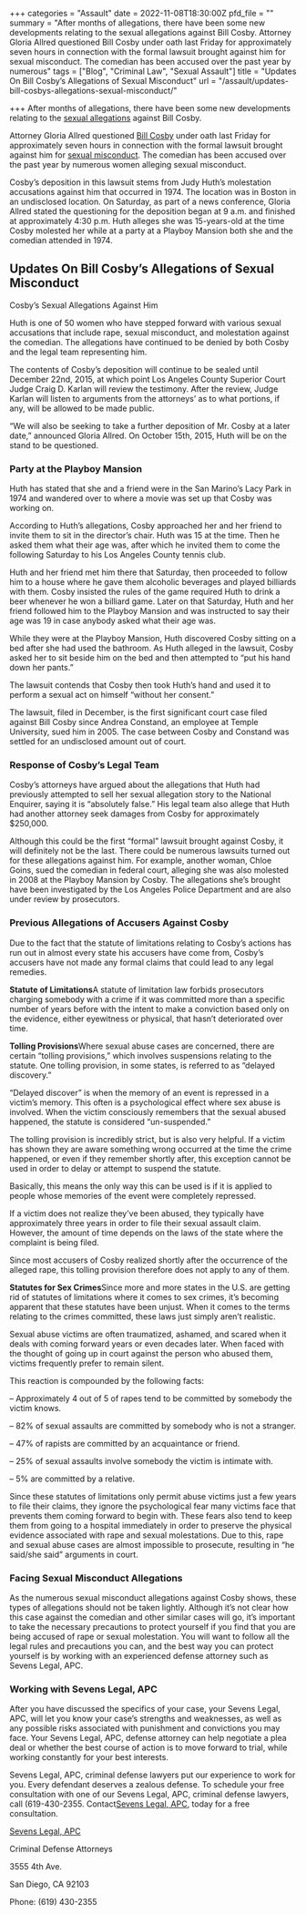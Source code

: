 +++
categories = "Assault"
date = 2022-11-08T18:30:00Z
pfd_file = ""
summary = "After months of allegations, there have been some new developments relating to the sexual allegations against Bill Cosby. Attorney Gloria Allred questioned Bill Cosby under oath last Friday for approximately seven hours in connection with the formal lawsuit brought against him for sexual misconduct. The comedian has been accused over the past year by numerous"
tags = ["Blog", "Criminal Law", "Sexual Assault"]
title = "Updates On Bill Cosby’s Allegations of Sexual Misconduct"
url = "/assault/updates-bill-cosbys-allegations-sexual-misconduct/"

+++
After months of allegations, there have been some new developments relating to the [sexual allegations](https://www.sevenslegal.com/) against Bill Cosby.

Attorney Gloria Allred questioned [Bill Cosby](https://www.sevenslegal.com/) under oath last Friday for approximately seven hours in connection with the formal lawsuit brought against him for [sexual misconduct](https://www.sevenslegal.com/). The comedian has been accused over the past year by numerous women alleging sexual misconduct.

Cosby’s deposition in this lawsuit stems from Judy Huth’s molestation accusations against him that occurred in 1974. The location was in Boston in an undisclosed location. On Saturday, as part of a news conference, Gloria Allred stated the questioning for the deposition began at 9 a.m. and finished at approximately 4:30 p.m. Huth alleges she was 15-years-old at the time Cosby molested her while at a party at a Playboy Mansion both she and the comedian attended in 1974.

## Updates On Bill Cosby’s Allegations of Sexual Misconduct

Cosby’s Sexual Allegations Against Him

Huth is one of 50 women who have stepped forward with various sexual accusations that include rape, sexual misconduct, and molestation against the comedian. The allegations have continued to be denied by both Cosby and the legal team representing him.

The contents of Cosby’s deposition will continue to be sealed until December 22nd, 2015, at which point Los Angeles County Superior Court Judge Craig D. Karlan will review the testimony. After the review, Judge Karlan will listen to arguments from the attorneys’ as to what portions, if any, will be allowed to be made public.

“We will also be seeking to take a further deposition of Mr. Cosby at a later date,” announced Gloria Allred. On October 15th, 2015, Huth will be on the stand to be questioned.

### Party at the Playboy Mansion

Huth has stated that she and a friend were in the San Marino’s Lacy Park in 1974 and wandered over to where a movie was set up that Cosby was working on.

According to Huth’s allegations, Cosby approached her and her friend to invite them to sit in the director’s chair. Huth was 15 at the time. Then he asked them what their age was, after which he invited them to come the following Saturday to his Los Angeles County tennis club.

Huth and her friend met him there that Saturday, then proceeded to follow him to a house where he gave them alcoholic beverages and played billiards with them. Cosby insisted the rules of the game required Huth to drink a beer whenever he won a billiard game. Later on that Saturday, Huth and her friend followed him to the Playboy Mansion and was instructed to say their age was 19 in case anybody asked what their age was.

While they were at the Playboy Mansion, Huth discovered Cosby sitting on a bed after she had used the bathroom. As Huth alleged in the lawsuit, Cosby asked her to sit beside him on the bed and then attempted to “put his hand down her pants.”

The lawsuit contends that Cosby then took Huth’s hand and used it to perform a sexual act on himself “without her consent.”

The lawsuit, filed in December, is the first significant court case filed against Bill Cosby since Andrea Constand, an employee at Temple University, sued him in 2005. The case between Cosby and Constand was settled for an undisclosed amount out of court.

### Response of Cosby’s Legal Team

Cosby’s attorneys have argued about the allegations that Huth had previously attempted to sell her sexual allegation story to the National Enquirer, saying it is “absolutely false.” His legal team also allege that Huth had another attorney seek damages from Cosby for approximately $250,000.

Although this could be the first “formal” lawsuit brought against Cosby, it will definitely not be the last. There could be numerous lawsuits turned out for these allegations against him. For example, another woman, Chloe Goins, sued the comedian in federal court, alleging she was also molested in 2008 at the Playboy Mansion by Cosby. The allegations she’s brought have been investigated by the Los Angeles Police Department and are also under review by prosecutors.

### Previous Allegations of Accusers Against Cosby

Due to the fact that the statute of limitations relating to Cosby’s actions has run out in almost every state his accusers have come from, Cosby’s accusers have not made any formal claims that could lead to any legal remedies.

**Statute of Limitations**A statute of limitation law forbids prosecutors charging somebody with a crime if it was committed more than a specific number of years before with the intent to make a conviction based only on the evidence, either eyewitness or physical, that hasn’t deteriorated over time.

**Tolling Provisions**Where sexual abuse cases are concerned, there are certain “tolling provisions,” which involves suspensions relating to the statute. One tolling provision, in some states, is referred to as “delayed discovery.”

“Delayed discover” is when the memory of an event is repressed in a victim’s memory. This often is a psychological effect where sex abuse is involved. When the victim consciously remembers that the sexual abused happened, the statute is considered “un-suspended.”

The tolling provision is incredibly strict, but is also very helpful. If a victim has shown they are aware something wrong occurred at the time the crime happened, or even if they remember shortly after, this exception cannot be used in order to delay or attempt to suspend the statute.

Basically, this means the only way this can be used is if it is applied to people whose memories of the event were completely repressed.

If a victim does not realize they’ve been abused, they typically have approximately three years in order to file their sexual assault claim. However, the amount of time depends on the laws of the state where the complaint is being filed.

Since most accusers of Cosby realized shortly after the occurrence of the alleged rape, this tolling provision therefore does not apply to any of them.

**Statutes for Sex Crimes**Since more and more states in the U.S. are getting rid of statutes of limitations where it comes to sex crimes, it’s becoming apparent that these statutes have been unjust. When it comes to the terms relating to the crimes committed, these laws just simply aren’t realistic.

Sexual abuse victims are often traumatized, ashamed, and scared when it deals with coming forward years or even decades later. When faced with the thought of going up in court against the person who abused them, victims frequently prefer to remain silent.

This reaction is compounded by the following facts:

– Approximately 4 out of 5 of rapes tend to be committed by somebody the victim knows.

– 82% of sexual assaults are committed by somebody who is not a stranger.

– 47% of rapists are committed by an acquaintance or friend.

– 25% of sexual assaults involve somebody the victim is intimate with.

– 5% are committed by a relative.

Since these statutes of limitations only permit abuse victims just a few years to file their claims, they ignore the psychological fear many victims face that prevents them coming forward to begin with. These fears also tend to keep them from going to a hospital immediately in order to preserve the physical evidence associated with rape and sexual molestations. Due to this, rape and sexual abuse cases are almost impossible to prosecute, resulting in “he said/she said” arguments in court.

### Facing Sexual Misconduct Allegations

As the numerous sexual misconduct allegations against Cosby shows, these types of allegations should not be taken lightly. Although it’s not clear how this case against the comedian and other similar cases will go, it’s important to take the necessary precautions to protect yourself if you find that you are being accused of rape or sexual molestation. You will want to follow all the legal rules and precautions you can, and the best way you can protect yourself is by working with an experienced defense attorney such as Sevens Legal, APC.

### Working with Sevens Legal, APC

After you have discussed the specifics of your case, your Sevens Legal, APC, will let you know your case’s strengths and weaknesses, as well as any possible risks associated with punishment and convictions you may face. Your Sevens Legal, APC, defense attorney can help negotiate a plea deal or whether the best course of action is to move forward to trial, while working constantly for your best interests.

Sevens Legal, APC, criminal defense lawyers put our experience to work for you. Every defendant deserves a zealous defense. To schedule your free consultation with one of our Sevens Legal, APC, criminal defense lawyers, call (619-430-2355. Contact[Sevens Legal, APC](https://www.sevenslegal.com/ "Sevens Legal, APC"), today for a free consultation.

[Sevens Legal, APC](https://www.sevenslegal.com/ "Sevens Legal, APC")

Criminal Defense Attorneys

3555 4th Ave.

San Diego, CA 92103

Phone: (619) 430-2355